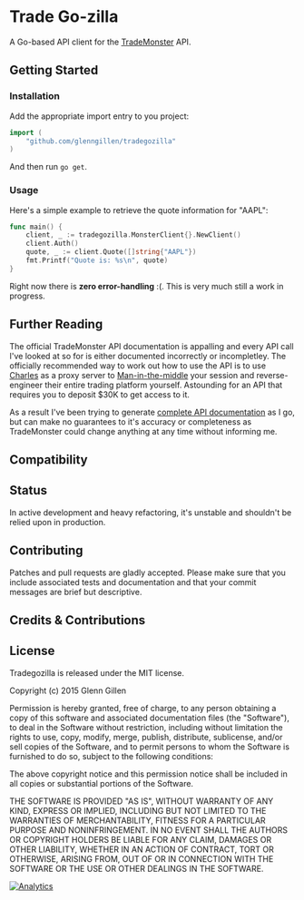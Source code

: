 # Trade Go-zilla

A Go-based API client for the [TradeMonster](https://www.trademonster.com) API.

## Getting Started

### Installation

Add the appropriate import entry to you project:

```go
import (
    "github.com/glenngillen/tradegozilla"
)
```

And then run `go get`.

### Usage

Here's a simple example to retrieve the quote information for "AAPL":

```go
func main() {
    client, _ := tradegozilla.MonsterClient{}.NewClient()
    client.Auth()
    quote, _ := client.Quote([]string{"AAPL"})
    fmt.Printf("Quote is: %s\n", quote)
}
```

Right now there is **zero error-handling** :(. This is very much still a work in progress.

## Further Reading

The official TradeMonster API documentation is appalling and every API call I've looked at so for
is either documented incorrectly or incompletley. The officially recommended way to work out how to
use the API is to use [Charles](http://www.charlesproxy.com) as a proxy server to [Man-in-the-middle](http://en.wikipedia.org/wiki/Man-in-the-middle_attack)
your session and reverse-engineer their entire trading platform yourself. Astounding for an API that requires
you to deposit $30K to get access to it.

As a result I've been trying to generate [complete API documentation](http://trademonster.glenngillen.com) as I go, but
can make no guarantees to it's accuracy or completeness as TradeMonster could change anything at any time without
informing me.

## Compatibility

## Status

In active development and heavy refactoring, it's unstable and shouldn't be relied upon in production.

## Contributing

Patches and pull requests are gladly accepted. Please make sure that you include associated tests and documentation and that your commit messages are brief but descriptive.

## Credits & Contributions

## License

Tradegozilla is released under the MIT license.

Copyright (c) 2015 Glenn Gillen

Permission is hereby granted, free of charge, to any person obtaining a copy
of this software and associated documentation files (the "Software"), to deal
in the Software without restriction, including without limitation the rights
to use, copy, modify, merge, publish, distribute, sublicense, and/or sell
copies of the Software, and to permit persons to whom the Software is
furnished to do so, subject to the following conditions:

The above copyright notice and this permission notice shall be included in
all copies or substantial portions of the Software.

THE SOFTWARE IS PROVIDED "AS IS", WITHOUT WARRANTY OF ANY KIND, EXPRESS OR
IMPLIED, INCLUDING BUT NOT LIMITED TO THE WARRANTIES OF MERCHANTABILITY,
FITNESS FOR A PARTICULAR PURPOSE AND NONINFRINGEMENT. IN NO EVENT SHALL THE
AUTHORS OR COPYRIGHT HOLDERS BE LIABLE FOR ANY CLAIM, DAMAGES OR OTHER
LIABILITY, WHETHER IN AN ACTION OF CONTRACT, TORT OR OTHERWISE, ARISING FROM,
OUT OF OR IN CONNECTION WITH THE SOFTWARE OR THE USE OR OTHER DEALINGS IN
THE SOFTWARE.

[![Analytics](https://ga-beacon.appspot.com/UA-46840117-1/tradegozilla/readme?pixel)](https://github.com/igrigorik/ga-beacon)

